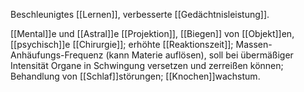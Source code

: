 Beschleunigtes [[Lernen]], verbesserte [[Gedächtnisleistung]].

[[Mental]]e und [[Astral]]e [[Projektion]], [[Biegen]] von [[Objekt]]en, [[psychisch]]e [[Chirurgie]]; erhöhte [[Reaktionszeit]]; Massen-Anhäufungs-Frequenz (kann Materie auflösen), soll bei übermäßiger Intensität Organe in Schwingung versetzen und zerreißen können; Behandlung von [[Schlaf]]störungen; [[Knochen]]wachstum.